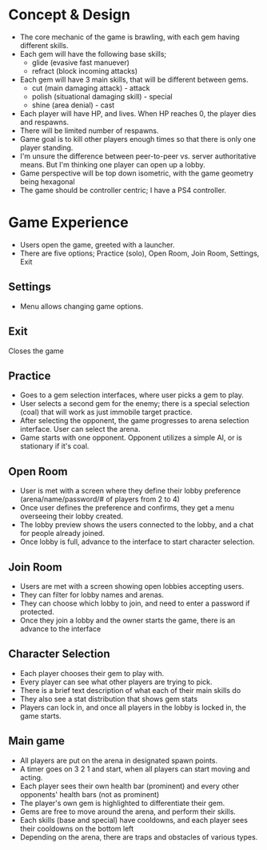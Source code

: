 # Concept & Design

- The core mechanic of the game is brawling, with each gem having different skills.
- Each gem will have the following base skills;
    * glide (evasive fast manuever)
    * refract (block incoming attacks)
- Each gem will have 3 main skills, that will be different between gems.
    * cut (main damaging attack) - attack
    * polish (situational damaging skill) - special
    * shine (area denial) - cast
- Each player will have HP, and lives. When HP reaches 0, the player dies and respawns.
- There will be limited number of respawns.
- Game goal is to kill other players enough times so that there is only one player standing.
- I'm unsure the difference between peer-to-peer vs. server authoritative means.
But I'm thinking one player can open up a lobby.
- Game perspective will be top down isometric, with the game geometry being hexagonal
- The game should be controller centric; I have a PS4 controller.

# Game Experience

- Users open the game, greeted with a launcher.
- There are five options; Practice (solo), Open Room, Join Room, Settings, Exit

## Settings

- Menu allows changing game options.

## Exit

Closes the game

## Practice

- Goes to a gem selection interfaces, where user picks a gem to play.
- User selects a second gem for the enemy; there is a special selection (coal) that will work as just immobile target practice.
- After selecting the opponent, the game progresses to arena selection interface. User can select the arena.
- Game starts with one opponent. Opponent utilizes a simple AI, or is stationary if it's coal.

## Open Room

- User is met with a screen where they define their lobby preference (arena/name/password/# of players from 2 to 4)
- Once user defines the preference and confirms, they get a menu overseeing their lobby created.
- The lobby preview shows the users connected to the lobby, and a chat for people already joined.
- Once lobby is full, advance to the interface to start character selection.

## Join Room

- Users are met with a screen showing open lobbies accepting users.
- They can filter for lobby names and arenas.
- They can choose which lobby to join, and need to enter a password if protected.
- Once they join a lobby and the owner starts the game, there is an advance to the interface

## Character Selection

- Each player chooses their gem to play with.
- Every player can see what other players are trying to pick.
- There is a brief text description of what each of their main skills do
- They also see a stat distribution that shows gem stats
- Players can lock in, and once all players in the lobby is locked in, the game starts.

## Main game

- All players are put on the arena in designated spawn points.
- A timer goes on 3 2 1 and start, when all players can start moving and acting.
- Each player sees their own health bar (prominent) and every other opponents' health bars (not as prominent)
- The player's own gem is highlighted to differentiate their gem.
- Gems are free to move around the arena, and perform their skills.
- Each skills (base and special) have cooldowns, and each player sees their cooldowns on the bottom left
- Depending on the arena, there are traps and obstacles of various types.

